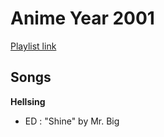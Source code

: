 # Anime Year 2001

[Playlist link](https://open.spotify.com/user/fz230568w0ccmom2dg3zvxq1h/playlist/2rv2ND7fCOjv8X6Dx6bWaQ?si=vP8E9odXQ_eF0WTf-m_2fQ)

## Songs

**Hellsing**
* ED : "Shine" by Mr. Big

